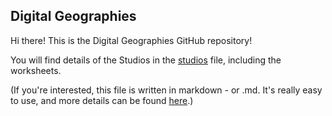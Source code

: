 ## Digital Geographies

Hi there! This is the Digital Geographies GitHub repository! 

You will find details of the Studios in the [studios](https://cwilmott.github.io/digitalgeographies/studios/) file, including the worksheets.

(If you're interested, this file is written in markdown - or .md. It's really easy to use, and more details can be found [here](https://www.markdownguide.org).)
